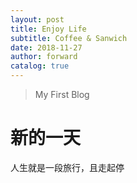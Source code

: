 ```yaml
---
layout: post
title: Enjoy Life
subtitle: Coffee & Sanwich
date: 2018-11-27
author: forward
catalog: true
---
```


>My First Blog

# 新的一天
人生就是一段旅行，且走起停
